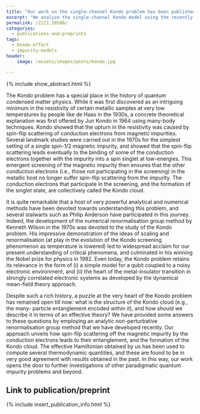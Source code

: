 ```yaml
---
title: "Our work on the single-channel Kondo problem has been published in Phys. Rev. B"
excerpt: "We analyze the single-channel Kondo model using the recently developed unitary renormalization-group (URG) method and obtain a comprehensive understanding of the Kondo screening cloud."
permalink: /2111.10580/
categories:
  - publications-and-preprints
tags:
  - Kondo-effect
  - impurity-models
header:
    image: /assets/images/posts/kondo.jpg

---
```


{% include show_abstract.html %}

The Kondo problem has a special place in the history of quantum condensed matter physics. While it was first discovered as an intriguing minimum in the resistivity of certain metallic samples at very low temperatures by people like de Haas in the 1930s, a concrete theoretical explanation was first offered by Jun Kondo in 1964 using many-body techniques. Kondo showed that the upturn in the resistivity was caused by spin-flip scattering of conduction electrons from magnetic impurities. Several landmark studies were carried out in the 1970s for the simplest setting of a single spin-1/2 magnetic impurity, and showed that the spin-flip scattering leads eventually to the binding of some of the conduction electrons together with the impurity into a spin singlet at low-energies. This emergent screening of the magnetic impurity then ensures that the other conduction electrons (i.e., those not participating in the screening) in the metallic host no longer suffer spin-flip scattering from the impurity. The conduction electrons that participate in the screening, and the formation of the singlet state, are collectively called the Kondo cloud. 

It is quite remarkable that a host of very powerful analytical and numerical methods have been devoted towards understanding this problem, and several stalwarts such as Philip Anderson have participated in this journey. Indeed, the development of the numerical renormalisation group method by Kenneth Wilson in the 1970s was devoted to the study of the Kondo problem. His impressive demonstration of the ideas of scaling and renormalisation (at play in the evolution of the Kondo screening phenomenon as temperature is lowered) led to widespread acclaim for our present understanding of critical phenomena, and culminated in his winning the Nobel prize for physics in 1982. Even today, the Kondo problem retains its relevance in the form of (i) a simple model for a qubit coupled to a noisy electronic environment, and (ii) the heart of the metal-insulator transition in strongly correlated electronic systems as developed by the dynamical mean-field theory approach. 

Despite such a rich history, a puzzle at the very heart of the Kondo problem has remained open till now: what is the structure of the Kondo cloud (e.g., the many- particle entanglement encoded within it), and how should we describe it in terms of an effective theory? We have provided some answers to these questions by employing an analytic non-perturbative renormalisation group method that we have developed recently. Our approach unveils how spin-flip scattering off the magnetic impurity by the conduction electrons leads to their entanglement, and the formation of the Kondo cloud. The effective Hamiltonian obtained by us has been used to compute several thermodynamic quantities, and these are found to be in very good agreement with results obtained in the past. In this way, our work opens the door to further investigations of other paradigmatic quantum impurity problems and beyond.

## Link to publication/preprint

{% include insert_publication_info.html %}

